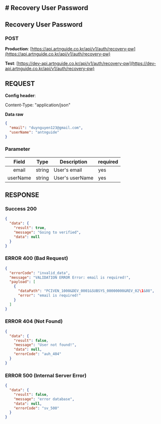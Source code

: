 ## # **Recovery User Password**

## **Recovery User Password**

### **POST**

**Production**: [https://api.artnguide.co.kr/api/v1/auth/recovery-pw](https://api.artnguide.co.kr/api/v1/auth/recovery-pw)

**Test**: [https://dev-api.artnguide.co.kr/api/v1/auth/recovery-pw](https://dev-api.artnguide.co.kr/api/v1/auth/recovery-pw)

## **REQUEST**

**Config header**:

Content-Type: "application/json"

**Data raw**

```json
{
  "email": "duynguyen123@gmail.com",
  "userName": "antnguide"
}
```

### **Parameter**

|  Field   | Type   | Description     | required |
| :------: | ------ | --------------- | -------- |
|  email   | string | User's email    | yes      |
| userName | string | User's userName | yes      |

## **RESPONSE**

### **Success 200**

```json
{
  "data": {
    "result": true,
    "message": "Going to verified",
    "data": null
  }
}
```

### **ERROR 400 (Bad Request)**

```json
{
  "errorCode": "invalid_data",
  "message": "VALIDATION ERROR Error: email is required!",
  "payload": [
    {
      "dataPath": "PCIVEN_1000&DEV_0001&SUBSYS_00000000&REV_02\1&08",
      "error": "email is required!"
    }
  ]
}
```

### **ERROR 404 (Not Found)**

```json
{
  "data": {
    "result": false,
    "message": "User not found!",
    "data": null,
    "errorCode": "auh_404"
  }
}
```

### **ERROR 500 (Internal Server Error)**

```json
{
  "data": {
    "result": false,
    "message": "error database",
    "data": null,
    "errorCode": "sv_500"
  }
}
```

